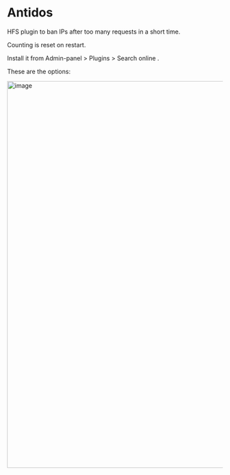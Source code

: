 # Antidos
HFS plugin to ban IPs after too many requests in a short time.

Counting is reset on restart.

Install it from Admin-panel > Plugins > Search online .

These are the options:

<img width="903" alt="image" src="https://user-images.githubusercontent.com/1367199/229456945-d3074e09-47a9-473f-a70b-779c4fc3cc72.png">
